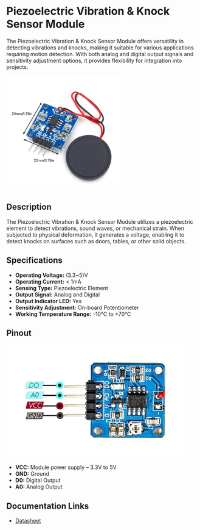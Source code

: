 # Piezoelectric Vibration & Knock Sensor Module

The Piezoelectric Vibration & Knock Sensor Module offers versatility in detecting vibrations and knocks, making it suitable for various applications requiring motion detection. With both analog and digital output signals and sensitivity adjustment options, it provides flexibility for integration into projects.

[<img src="pictures/SSR1072-Piezo-Vibration-Sensor.jpg" width="300" alt="Piezo Vibration Sensor"/>](pictures/SSR1072-Piezo-Vibration-Sensor.jpg)

## Description
The Piezoelectric Vibration & Knock Sensor Module utilizes a piezoelectric element to detect vibrations, sound waves, or mechanical strain. When subjected to physical deformation, it generates a voltage, enabling it to detect knocks on surfaces such as doors, tables, or other solid objects.

## Specifications
- **Operating Voltage:** (3.3~5)V
- **Operating Current:** < 1mA
- **Sensing Type:** Piezoelectric Element
- **Output Signal:** Analog and Digital
- **Output Indicator LED:** Yes
- **Sensitivity Adjustment:** On-board Potentiometer
- **Working Temperature Range:** -10℃ to +70℃

## Pinout
![Pinout](schemas/SSR1072-Piezo-Vibration-Sensor-pinout.jpg)
- **VCC:** Module power supply – 3.3V to 5V
- **GND:** Ground
- **D0:** Digital Output
- **A0:** Analog Output

## Documentation Links

- [Datasheet](pdf/SSR1072-Piezo-Vibration-Sensor-datasheet.pdf)
